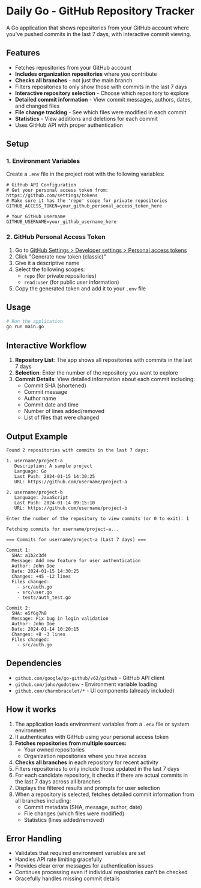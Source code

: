 # Daily Go - GitHub Repository Tracker

A Go application that shows repositories from your GitHub account where you've pushed commits in the last 7 days, with interactive commit viewing.

## Features

- Fetches repositories from your GitHub account
- **Includes organization repositories** where you contribute
- **Checks all branches** - not just the main branch
- Filters repositories to only show those with commits in the last 7 days
- **Interactive repository selection** - Choose which repository to explore
- **Detailed commit information** - View commit messages, authors, dates, and changed files
- **File change tracking** - See which files were modified in each commit
- **Statistics** - View additions and deletions for each commit
- Uses GitHub API with proper authentication

## Setup

### 1. Environment Variables

Create a `.env` file in the project root with the following variables:

```env
# GitHub API Configuration
# Get your personal access token from: https://github.com/settings/tokens
# Make sure it has the 'repo' scope for private repositories
GITHUB_ACCESS_TOKEN=your_github_personal_access_token_here

# Your GitHub username
GITHUB_USERNAME=your_github_username_here
```

### 2. GitHub Personal Access Token

1. Go to [GitHub Settings > Developer settings > Personal access tokens](https://github.com/settings/tokens)
2. Click "Generate new token (classic)"
3. Give it a descriptive name
4. Select the following scopes:
   - `repo` (for private repositories)
   - `read:user` (for public user information)
5. Copy the generated token and add it to your `.env` file

## Usage

```bash
# Run the application
go run main.go
```

## Interactive Workflow

1. **Repository List**: The app shows all repositories with commits in the last 7 days
2. **Selection**: Enter the number of the repository you want to explore
3. **Commit Details**: View detailed information about each commit including:
   - Commit SHA (shortened)
   - Commit message
   - Author name
   - Commit date and time
   - Number of lines added/removed
   - List of files that were changed

## Output Example

```
Found 2 repositories with commits in the last 7 days:

1. username/project-a
   Description: A sample project
   Language: Go
   Last Push: 2024-01-15 14:30:25
   URL: https://github.com/username/project-a

2. username/project-b
   Language: JavaScript
   Last Push: 2024-01-14 09:15:10
   URL: https://github.com/username/project-b

Enter the number of the repository to view commits (or 0 to exit): 1

Fetching commits for username/project-a...

=== Commits for username/project-a (Last 7 days) ===

Commit 1:
  SHA: a1b2c3d4
  Message: Add new feature for user authentication
  Author: John Doe
  Date: 2024-01-15 14:30:25
  Changes: +45 -12 lines
  Files changed:
    - src/auth.go
    - src/user.go
    - tests/auth_test.go

Commit 2:
  SHA: e5f6g7h8
  Message: Fix bug in login validation
  Author: John Doe
  Date: 2024-01-14 10:20:15
  Changes: +8 -3 lines
  Files changed:
    - src/auth.go
```

## Dependencies

- `github.com/google/go-github/v62/github` - GitHub API client
- `github.com/joho/godotenv` - Environment variable loading
- `github.com/charmbracelet/*` - UI components (already included)

## How it works

1. The application loads environment variables from a `.env` file or system environment
2. It authenticates with GitHub using your personal access token
3. **Fetches repositories from multiple sources:**
   - Your owned repositories
   - Organization repositories where you have access
4. **Checks all branches** in each repository for recent activity
5. Filters repositories to only include those updated in the last 7 days
6. For each candidate repository, it checks if there are actual commits in the last 7 days across all branches
7. Displays the filtered results and prompts for user selection
8. When a repository is selected, fetches detailed commit information from all branches including:
   - Commit metadata (SHA, message, author, date)
   - File changes (which files were modified)
   - Statistics (lines added/removed)

## Error Handling

- Validates that required environment variables are set
- Handles API rate limiting gracefully
- Provides clear error messages for authentication issues
- Continues processing even if individual repositories can't be checked
- Gracefully handles missing commit details 